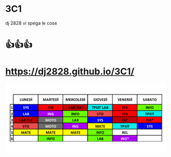 # 3C1
dj 2828 vi spega le cose
# 👍👍👍
# https://dj2828.github.io/3C1/
![](https://github.com/dj2828/3C1/blob/7a5ffec5e5a2ca813c92d393bb843dbccf858d6c/orario/orario%203C1.png)
